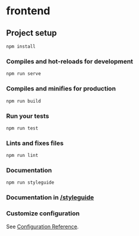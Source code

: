 # frontend

## Project setup
```
npm install
```

### Compiles and hot-reloads for development
```
npm run serve
```

### Compiles and minifies for production
```
npm run build
```

### Run your tests
```
npm run test
```

### Lints and fixes files
```
npm run lint
```

### Documentation
```
npm run styleguide
```

### Documentation in [/styleguide](https://github.com/zafirhsn/stock-portfolio-app/tree/master/frontend/styleguide)

### Customize configuration
See [Configuration Reference](https://cli.vuejs.org/config/).
